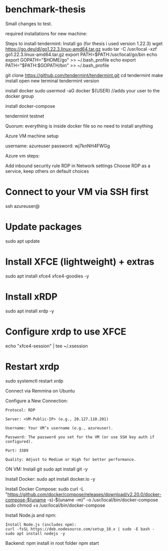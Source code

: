 # benchmark-thesis

Small changes to test.



required installations for new machine:

Steps to install tendermint:
Install go (for thesis i used version 1.22.3)
	wget https://go.dev/dl/go1.22.3.linux-amd64.tar.gz
	sudo tar -C /usr/local -xzf go1.22.3.linux-amd64.tar.gz
	export PATH=$PATH:/usr/local/go/bin
	echo export GOPATH=\"\$HOME/go\" >> ~/.bash_profile
	echo export PATH=\"\$PATH:\$GOPATH/bin\" >> ~/.bash_profile
	
git clone https://github.com/tendermint/tendermint.git
cd tendermint
make install
open new terminal
tendermint version


install docker
sudo usermod -aG docker ${USER} //adds your user to the docker group


install docker-compose


tendermint testnet



Quorum:
everything is inside docker file so no need to install anything



Azure VM machine setup

username: azureuser
password: wj7knNH4FWGg


Azure vm steps:

Add inbound security rule RDP in Network settings
Choose RDP as a service, keep others on default choices


# Connect to your VM via SSH first
ssh azureuser@<VM-Public-IP>

# Update packages
sudo apt update

# Install XFCE (lightweight) + extras
sudo apt install xfce4 xfce4-goodies -y

# Install xRDP
sudo apt install xrdp -y

# Configure xrdp to use XFCE
echo "xfce4-session" | tee ~/.xsession

# Restart xrdp
sudo systemctl restart xrdp





Connect via Remmina on Ubuntu

Configure a New Connection:

    Protocol: RDP

    Server: <VM-Public-IP> (e.g., 20.127.110.201)

    Username: Your VM’s username (e.g., azureuser).

    Password: The password you set for the VM (or use SSH key auth if configured).

    Port: 3389

    Quality: Adjust to Medium or High for better performance.




ON VM:
Install git
sudo apt install git -y


Install Docker:
sudo apt install docker.io -y

Install Docker Compose:
sudo curl -L "https://github.com/docker/compose/releases/download/v2.20.0/docker-compose-$(uname -s)-$(uname -m)" -o /usr/local/bin/docker-compose
sudo chmod +x /usr/local/bin/docker-compose

Install Node.js and npm:

    Install Node.js (includes npm):
    curl -fsSL https://deb.nodesource.com/setup_18.x | sudo -E bash -
    sudo apt install nodejs -y



Backend:
	npm install in root folder
	npm start